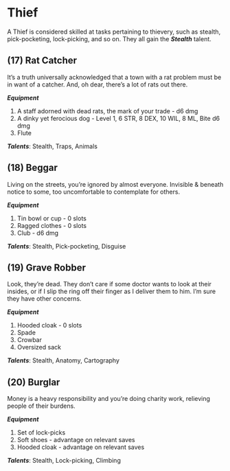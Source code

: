 # Thief
A Thief is considered skilled at tasks pertaining to thievery, such as stealth, pick-pocketing, lock-picking, and so on. They all gain the ***Stealth*** talent.
## (17) Rat Catcher
It’s a truth universally acknowledged that a town with a rat problem must be in want of a catcher. And, oh dear, there’s a lot of rats out there.

***Equipment***
1. A staff adorned with dead rats, the mark of your trade - d6 dmg
2. A dinky yet ferocious dog - Level 1, 6 STR, 8 DEX, 10 WIL, 8 ML, Bite d6 dmg
3. Flute

***Talents***: Stealth, Traps, Animals
## (18) Beggar
Living on the streets, you’re ignored by almost everyone. Invisible & beneath notice to some, too uncomfortable to contemplate for others.

***Equipment***
1. Tin bowl or cup - 0 slots
2. Ragged clothes - 0 slots
3. Club - d6 dmg

***Talents***: Stealth, Pick-pocketing, Disguise
## (19) Grave Robber
Look, they’re dead. They don’t care if some doctor wants to look at their insides, or if I slip the ring off their finger as I deliver them to him. I’m sure they have other concerns.

***Equipment***
1. Hooded cloak - 0 slots
2. Spade
3. Crowbar
4. Oversized sack

***Talents***: Stealth, Anatomy, Cartography
## (20) Burglar
Money is a heavy responsibility and you’re doing charity work, relieving people of their burdens.

***Equipment***
1. Set of lock-picks
2. Soft shoes - advantage on relevant saves
3. Hooded cloak - advantage on relevant saves

***Talents***: Stealth, Lock-picking, Climbing